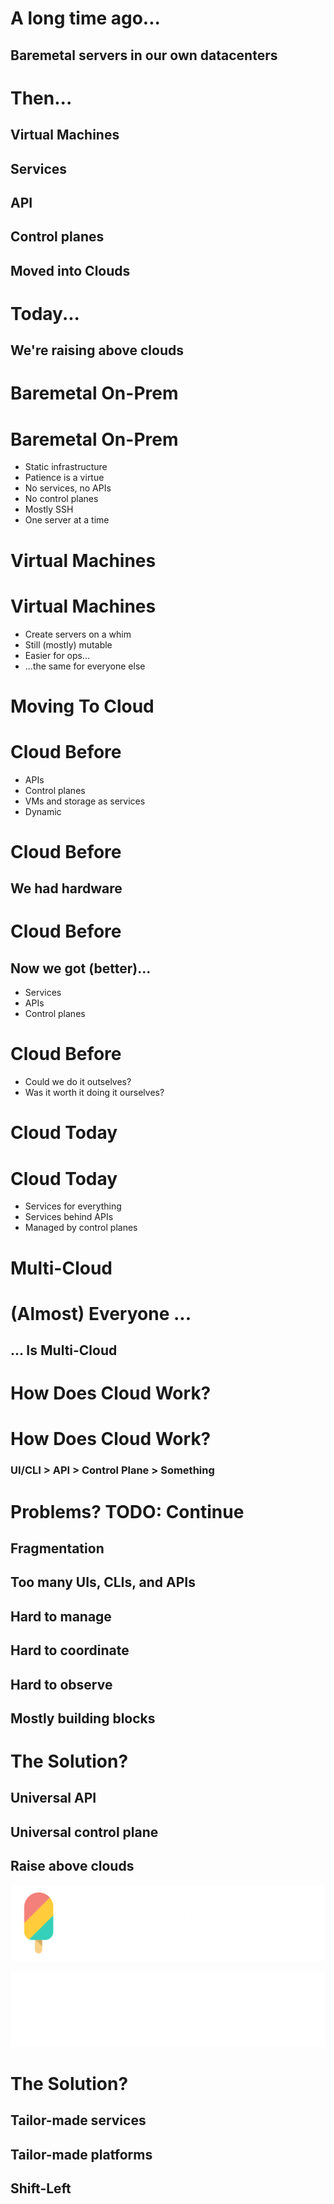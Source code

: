# A long time ago...


## Baremetal servers in our own datacenters


# Then...


## Virtual Machines
## Services
## API
## Control planes
## Moved into Clouds


# Today...


## We're raising above clouds


# Baremetal On-Prem


<!-- .slide: data-background="img/idp-baremetal-01.jpg" data-background-size="cover" -->


<!-- .slide: data-background="img/idp-baremetal-02.jpg" data-background-size="cover" -->


<!-- .slide: data-background="img/idp-baremetal-03.jpg" data-background-size="cover" -->


<!-- .slide: data-background="img/idp-baremetal-04.jpg" data-background-size="cover" -->


<!-- .slide: data-background="img/idp-baremetal-05.jpg" data-background-size="cover" -->


# Baremetal On-Prem

* Static infrastructure
* Patience is a virtue
* No services, no APIs
* No control planes
* Mostly SSH
* One server at a time


# Virtual Machines


<!-- .slide: data-background="img/idp-vm-01.jpg" data-background-size="cover" -->


<!-- .slide: data-background="img/idp-vm-02.jpg" data-background-size="cover" -->


<!-- .slide: data-background="img/idp-vm-03.jpg" data-background-size="cover" -->


# Virtual Machines

* Create servers on a whim
* Still (mostly) mutable
* Easier for ops...
* ...the same for everyone else


# Moving To Cloud


# Cloud Before

* APIs
* Control planes
* VMs and storage as services
* Dynamic


# Cloud Before

## We had hardware


# Cloud Before

## Now we got (better)...

* Services
* APIs
* Control planes


# Cloud Before

* Could we do it outselves?
* Was it worth it doing it ourselves?


# Cloud Today


<!-- .slide: data-background="img/idp-cloud-01.jpg" data-background-size="cover" -->


<!-- .slide: data-background="img/idp-cloud-02.jpg" data-background-size="cover" -->


<!-- .slide: data-background="img/idp-cloud-03.jpg" data-background-size="cover" -->


<!-- .slide: data-background="img/idp-cloud-04.jpg" data-background-size="cover" -->


<!-- .slide: data-background="img/idp-cloud-05.jpg" data-background-size="cover" -->


<!-- .slide: data-background="img/idp-cloud-06.jpg" data-background-size="cover" -->


<!-- .slide: data-background="img/idp-cloud-07.jpg" data-background-size="cover" -->


<!-- .slide: data-background="img/idp-cloud-08.jpg" data-background-size="cover" -->


<!-- .slide: data-background="img/idp-cloud-09.jpg" data-background-size="cover" -->


<!-- .slide: data-background="img/idp-cloud-10.jpg" data-background-size="cover" -->


<!-- .slide: data-background="img/idp-cloud-11.jpg" data-background-size="cover" -->


# Cloud Today

* Services for everything
* Services behind APIs
* Managed by control planes


# Multi-Cloud


<!-- .slide: data-background="img/idp-multi-cloud-01.jpg" data-background-size="cover" -->


<!-- .slide: data-background="img/idp-multi-cloud-02.jpg" data-background-size="cover" -->


<!-- .slide: data-background="img/idp-multi-cloud-03.jpg" data-background-size="cover" -->


<!-- .slide: data-background="img/idp-multi-cloud-04.jpg" data-background-size="cover" -->


# (Almost) Everyone ...

## ... Is Multi-Cloud


# How Does Cloud Work?


<!-- .slide: data-background="img/idp-cloud-how-01.jpg" data-background-size="cover" -->


<!-- .slide: data-background="img/idp-cloud-how-02.jpg" data-background-size="cover" -->


<!-- .slide: data-background="img/idp-cloud-how-03.jpg" data-background-size="cover" -->


<!-- .slide: data-background="img/idp-cloud-how-04.jpg" data-background-size="cover" -->


# How Does Cloud Work?

### UI/CLI > API > Control Plane > Something


# Problems? TODO: Continue

## Fragmentation
## Too many UIs, CLIs, and APIs
## Hard to manage
## Hard to coordinate
## Hard to observe
## Mostly building blocks


# The Solution?

## Universal API
## Universal control plane
## Raise above clouds


![](../img/products/crossplane.png)


![](../img/products/upbound.png)


# The Solution?

## Tailor-made services
## Tailor-made platforms
## Shift-Left
